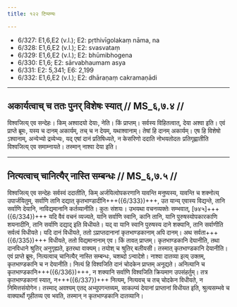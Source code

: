 ```yaml
---
title: १२२ टिप्पण्यः

---
```

- 6/327: E1,6,E2 (v.l.); E2: pṛthivīgolakaṃ nāma, na
- 6/328: E1,6,E2 (v.l.); E2: svasvataṃ
- 6/329: E1,6,E2 (v.l.); E2: bhūmibhogena
- 6/330: E1,6; E2: sārvabhaumam asya
- 6/331: E2: 5,341; E6: 2,199
- 6/332: E1,6,E2 (v.l.); E2: dhāraṇaṃ cakramaṇādi

____________________________________________


## अकार्यत्वाच् च ततः पुनर् विशेषः स्यात् // MS_६,७.४ //

विश्वजित्य् एव सन्देहः। किम् अश्वादयो देयाः, नेति। किं प्राप्तम्। सर्वस्य विहितत्वात्, देया अश्वा इति। एवं प्राप्ते ब्रूमः, यस्य च दानम् अकार्यम्, तच् च न देयम्, यथाश्वानाम्। तेषां हि दानम् अकार्यम्। एष हि विशेषो ऽश्वानाम्, अन्येभ्यो द्रव्येभ्यः, यद् एषां दानं प्रतिषिध्यते, न केसरिणो ददाति नोभयतोदतः प्रतिगृह्णातीति विश्वजित्य् एव समाम्नायते। तस्मान् नाश्वा देया इति।


____________________________________________


## नित्यत्वाच् चानित्यैर् नास्ति सम्बन्धः // MS_६,७.५ //

विश्वजित्य् एव सन्देहः सर्वस्वं ददातीति, किम् अर्जयित्वोपकरणानि यावन्ति मनुष्यस्य, यावन्ति च शक्नोत्य् उपार्जयितुम्, सर्वाणि तानि दद्यात् कृतभाण्डादीनि+++({6/333})+++, उत यान्य् एवास्य विद्यन्ते, तानि सर्वाणि देयानि, नाविद्यमानानि कर्तव्यानीति। कुतः संशयः। उभयथा वचनव्यक्तेः सम्भवात्, [७४५]+++({6/334})+++ यदि वैवं वचनं व्यज्यते, यानि सर्वाणि स्वानि, कानि तानि, यानि पुरुषस्योपकारकाणि शयनादीनि, तानि सर्वाणि दद्याद् इति विधीयते। यद् वा यानि स्वानि पुरुषस्य दाने शक्यानि, तानि सर्वाणीति सर्वत्वं विधीयते। यदि दानं विधीयते, ततो ऽप्राप्तदानानां कृतभाण्डकानाम् अपि दानम्। अथ सर्वता+++({6/335})+++ विधीयते, ततो विद्यमानानाम् एव।
किं तावत् प्राप्तम्। कृतभाण्डकानि देयानीति, तथा दानविधाने श्रुतिर् अनुगृह्यते, इतरथा वाक्यम्। तयोश् च श्रुतिर् बलीयसी। तस्मात् कृतभाण्डकानि देयानीति।
एवं प्राप्ते ब्रूमः, नित्यत्वाच् चानित्यैर् नास्ति सम्बन्धः, चशब्दो ऽन्वादेशे। नाश्वा दातव्या इत्य् उक्तम्, कृतभाण्डकानि च न देयानीति। नित्यं हि विश्वजिति दानं चोदकेन प्राप्तम् अनूद्यते। अनित्यानि च कृतभाण्डकानि+++({6/336})+++, न शक्यानि सर्वाणि विश्वजिति क्रियमाण उपसंहर्तुम्। तत्र कृतभाण्डकानां स्यात्, न+++({6/337})+++ नित्यम्, नित्यवच् च तच् चोदकेन विधीयते, न निमित्तसंयोगेन। तस्माद् अवश्यम् एतद् अभ्युपगन्तव्यम्, साकल्प्यं देयानां प्राप्तानां विधीयत इति, श्रुत्यसम्भवे च वाक्यार्थो गृहीतव्य एव भवति, तस्मान् न कृतभाण्डकानि दातव्यानि।
